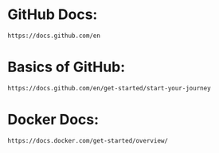 # GitHub Docs:
    https://docs.github.com/en
# Basics of GitHub:
    https://docs.github.com/en/get-started/start-your-journey
# Docker Docs:
    https://docs.docker.com/get-started/overview/
